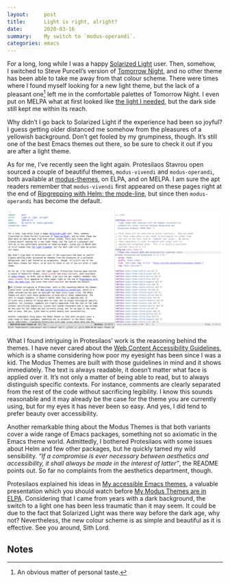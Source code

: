 ```yaml
---
layout:     post
title:      Light is right, alright?
date:       2020-03-16
summary:    My switch to `modus-operandi`.
categories: emacs
---
```


For a long, long while I was a happy [Solarized Light](https://github.com/bbatsov/solarized-emacs) user. Then, somehow,
I switched to Steve Purcell’s version of [Tomorrow Night](https://github.com/purcell/color-theme-sanityinc-tomorrow), and no other theme has
been able to take me away from that colour scheme. There were times where
I found myself looking for a new light theme, but the lack of a pleasant one[^1]
left me in the comfortable palettes of Tomorrow Night. I even put on MELPA what
at first looked like [the light I needed](https://github.com/manuel-uberti/doneburn-theme), but the dark side still kept me within
its reach.

Why didn’t I go back to Solarized Light if the experience had been so joyful?
I guess getting older distanced me somehow from the pleasures of a yellowish
background. Don’t get fooled by my grumpiness, though. It’s still one of the
best Emacs themes out there, so be sure to check it out if you are after a light
theme.

As for me, I’ve recently seen the light again. Protesilaos Stavrou open sourced
a couple of beautiful themes, `modus-vivendi` and `modus-operandi`, both available
at [modus-themes](https://gitlab.com/protesilaos/modus-themes), on ELPA, and on MELPA. I am sure the apt readers remember that
`modus-vivendi` first appeared on these pages right at the end of [Ripgrepping with
Helm: the mode-line](https://www.manueluberti.eu/emacs/2020/03/01/helm-ripgrep-mode-line/), but since then `modus-operandi` has become the default.

<p align="center">
    <a href="https://raw.githubusercontent.com/manuel-uberti/manuel-uberti.github.io/master/images/modus-operandi.png" 
       target="_blank">
      <img src="/images/modus-operandi.png">
    </a>
</p>

What I found intriguing in Protesilaos’ work is the reasoning behind the themes.
I have never cared about the [Web Content Accessibility Guidelines](https://www.w3.org/WAI/standards-guidelines/wcag/), which is a
shame considering how poor my eyesight has been since I was a kid. The Modus
Themes are built with those guidelines in mind and it shows immediately. The
text is always readable, it doesn’t matter what face is applied over it.
It’s not only a matter of being able to read, but to always distinguish specific
contexts. For instance, comments are clearly separated from the rest of the code
without sacrificing legibility. I know this sounds reasonable and it may already
be the case for the theme you are currently using, but for my eyes it has never
been so easy. And yes, I did tend to prefer beauty over accessibility.

Another remarkable thing about the Modus Themes is that both variants cover a
wide range of Emacs packages, something not so axiomatic in the Emacs theme
world. Admittedly, I bothered Protesilaos with some issues about Helm and few
other packages, but he quickly tamed my wild sensibility. *“If a compromise is
ever necessary between aesthetics and accessibility, it shall always be made in
the interest of latter”*, the README points out. So far no complaints from the
aesthetics department, though.

Protesilaos explained his ideas in [My accessible Emacs themes](https://www.youtube.com/watch?v=gz8yifu6pGo), a valuable
presentation which you should watch before [My Modus Themes are in ELPA](https://www.youtube.com/watch?v=TIUXYDaq9AY).
Considering that I came from years with a dark background, the switch to a light
one has been less traumatic than it may seem. It could be due to the fact that
Solarized Light was there way before the dark age, why not? Nevertheless, the
new colour scheme is as simple and beautiful as it is effective. See you around,
Sith Lord.

## Notes ##

[^1]: An obvious matter of personal taste.
